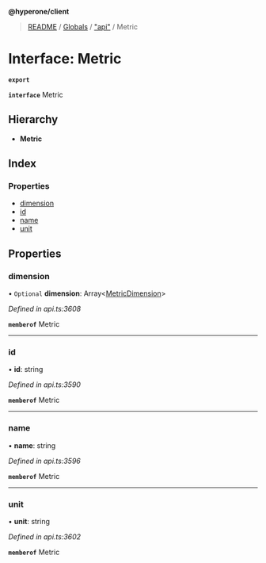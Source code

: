 **@hyperone/client**

> [README](../README.md) / [Globals](../globals.md) / ["api"](../modules/_api_.md) / Metric

# Interface: Metric

**`export`** 

**`interface`** Metric

## Hierarchy

* **Metric**

## Index

### Properties

* [dimension](_api_.metric.md#dimension)
* [id](_api_.metric.md#id)
* [name](_api_.metric.md#name)
* [unit](_api_.metric.md#unit)

## Properties

### dimension

• `Optional` **dimension**: Array\<[MetricDimension](_api_.metricdimension.md)>

*Defined in api.ts:3608*

**`memberof`** Metric

___

### id

•  **id**: string

*Defined in api.ts:3590*

**`memberof`** Metric

___

### name

•  **name**: string

*Defined in api.ts:3596*

**`memberof`** Metric

___

### unit

•  **unit**: string

*Defined in api.ts:3602*

**`memberof`** Metric
